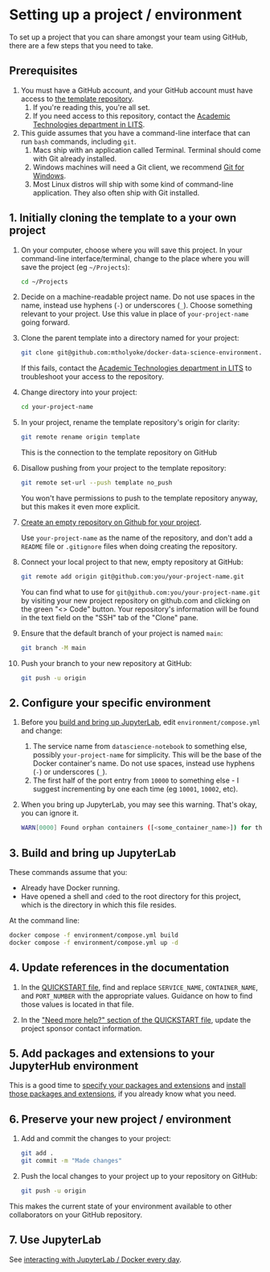 # Setting up a project / environment

To set up a project that you can share amongst your team using GitHub, there are a few steps that you need to take.



## Prerequisites

1. You must have a GitHub account, and your GitHub account must have access to [the template repository](https://github.com/mtholyoke/docker-data-science-environment/). 
    1. If you're reading this, you're all set.
    1. If you need access to this repository, contact the [Academic Technologies department in LITS](https://lits.mtholyoke.edu/about-lits/departments/technology-infrastructure-systems-support/academic-technologies).
1. This guide assumes that you have a command-line interface that can run `bash` commands, including `git`. 
    1. Macs ship with an application called Terminal. Terminal should come with Git already installed.
    1. Windows machines will need a Git client, we recommend [Git for Windows](https://gitforwindows.org/).
    1. Most Linux distros will ship with some kind of command-line application. They also often ship with Git installed.



## 1. Initially cloning the template to a your own project

1. On your computer, choose where you will save this project. In your command-line interface/terminal, change to the place where you will save the project (eg `~/Projects`):
    ```bash
    cd ~/Projects
    ```

1. Decide on a machine-readable project name. Do not use spaces in the name, instead use hyphens (`-`) or underscores (`_`). Choose something relevant to your project. Use this value in place of `your-project-name` going forward.

1. Clone the parent template into a directory named for your project:
    ```bash
    git clone git@github.com:mtholyoke/docker-data-science-environment.git your-project-name
    ```

    If this fails, contact the [Academic Technologies department in LITS](https://lits.mtholyoke.edu/about-lits/departments/technology-infrastructure-systems-support/academic-technologies) to troubleshoot your access to the repository.

1. Change directory into your project:
    ```bash
    cd your-project-name
    ```

1. In your project, rename the template repository's origin for clarity:
    ```bash
    git remote rename origin template
    ```

    This is the connection to the template repository on GitHub

1. Disallow pushing from your project to the template repository:
    ```bash
    git remote set-url --push template no_push
    ```

    You won't have permissions to push to the template repository anyway, but this makes it even more explicit.

1. [Create an empty repository on Github for your project](https://github.com/new). 

    Use `your-project-name` as the name of the repository, and don't add a `README` file or `.gitignore` files when doing creating the repository. 

1. Connect your local project to that new, empty repository at GitHub:
    ```bash
    git remote add origin git@github.com:you/your-project-name.git
    ```
    You can find what to use for `git@github.com:you/your-project-name.git` by visiting your new project repository on github.com and clicking on the green "<> Code" button. Your repository's information will be found in the text field on the "SSH" tab of the "Clone" pane.

1. Ensure that the default branch of your project is named `main`:
    ```bash
    git branch -M main
    ```
  
1. Push your branch to your new repository at GitHub:
    ```bash
    git push -u origin
    ```



## 2. Configure your specific environment

1. Before you [build and bring up JupyterLab](#3-build-and-bring-up-jupyterlab), edit `environment/compose.yml` and change:
    1. The service name from `datascience-notebook` to something else, possibly `your-project-name` for simplicity. This will be the base of the Docker container's name. Do not use spaces, instead use hyphens (`-`) or underscores (`_`).
    1. The first half of the port entry from `10000` to something else - I suggest incrementing by one each time (eg `10001`, `10002`, etc).

1. When you bring up JupyterLab, you may see this warning. That's okay, you can ignore it.
    ```bash
    WARN[0000] Found orphan containers ([<some_container_name>]) for this project. If you removed or renamed this service in your compose file, you can run this command with the --remove-orphans flag to clean it up. 
    ```



## 3. Build and bring up JupyterLab 

These commands assume that you:
- Already have Docker running.
- Have opened a shell and `cd`ed to the root directory for this project, which is the directory in which this file resides.


At the command line:
```bash
docker compose -f environment/compose.yml build
docker compose -f environment/compose.yml up -d
```



## 4. Update references in the documentation

1. In the [QUICKSTART file](QUICKSTART.md), find and replace `SERVICE_NAME`, `CONTAINER_NAME`, and `PORT_NUMBER` with the appropriate values. Guidance on how to find those values is located in that file.

1. In the ["Need more help?" section of the QUICKSTART file](QUICKSTART.md#need-more-help), update the project sponsor contact information.



## 5. Add packages and extensions to your JupyterHub environment

This is a good time to [specify your packages and extensions](QUICKSTART.md#add-packages-and-extensions) and [install those packages and extensions](QUICKSTART.md#install-packages-and-extensions), if you already know what you need.



## 6. Preserve your new project / environment

1. Add and commit the changes to your project:
    ```bash
    git add .
    git commit -m "Made changes"
    ```

1. Push the local changes to your project up to your repository on GitHub:
    ```bash
    git push -u origin
    ```

This makes the current state of your environment available to other collaborators on your GitHub repository.



## 7. Use JupyterLab

See [interacting with JupyterLab / Docker every day](QUICKSTART.md#interacting-with-jupyterlab--docker-every-day).
